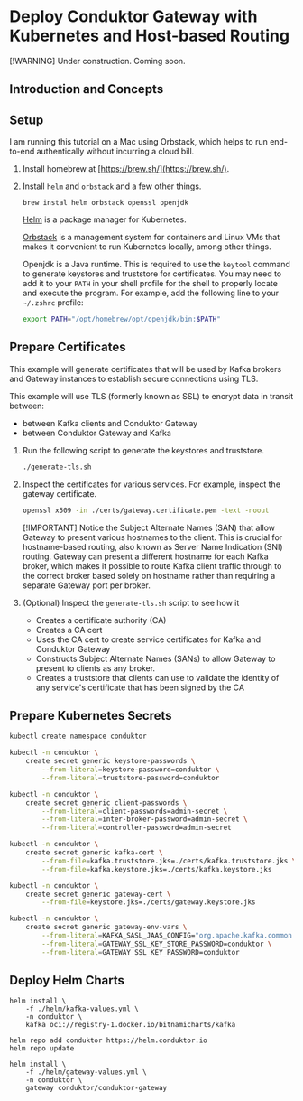 # Deploy Conduktor Gateway with Kubernetes and Host-based Routing

[!WARNING] Under construction. Coming soon.

## Introduction and Concepts

## Setup

I am running this tutorial on a Mac using Orbstack, which helps to run end-to-end authentically without incurring a cloud bill.

1. Install homebrew at [https://brew.sh/](https://brew.sh/).
1. Install `helm` and `orbstack` and a few other things.
    ```
    brew instal helm orbstack openssl openjdk
    ```
    [Helm](https://helm.sh/) is a package manager for Kubernetes.

    [Orbstack](https://orbstack.dev/) is a management system for containers and Linux VMs that makes it convenient to run Kubernetes locally, among other things.

    Openjdk is a Java runtime. This is required to use the `keytool` command to generate keystores and truststore for certificates. You may need to add it to your `PATH` in your shell profile for the shell to properly locate and execute the program. For example, add the following line to your `~/.zshrc` profile:
    ```bash
    export PATH="/opt/homebrew/opt/openjdk/bin:$PATH"
    ```

## Prepare Certificates

This example will generate certificates that will be used by Kafka brokers and Gateway instances to establish secure connections using TLS.

This example will use TLS (formerly known as SSL) to encrypt data in transit between:
- between Kafka clients and Conduktor Gateway
- between Conduktor Gateway and Kafka

1. Run the following script to generate the keystores and truststore.

    ```bash
    ./generate-tls.sh
    ```

1. Inspect the certificates for various services. For example, inspect the gateway certificate.
    ```bash
    openssl x509 -in ./certs/gateway.certificate.pem -text -noout
    ```
    [!IMPORTANT] Notice the Subject Alternate Names (SAN) that allow Gateway to present various hostnames to the client. This is crucial for hostname-based routing, also known as Server Name Indication (SNI) routing. Gateway can present a different hostname for each Kafka broker, which makes it possible to route Kafka client traffic through to the correct broker based solely on hostname rather than requiring a separate Gateway port per broker.


1. (Optional) Inspect the `generate-tls.sh` script to see how it
    - Creates a certificate authority (CA)
    - Creates a CA cert
    - Uses the CA cert to create service certificates for Kafka and Conduktor Gateway
    - Constructs Subject Alternate Names (SANs) to allow Gateway to present to clients as any broker.
    - Creates a truststore that clients can use to validate the identity of any service's certificate that has been signed by the CA



## Prepare Kubernetes Secrets


```bash
kubectl create namespace conduktor

kubectl -n conduktor \
    create secret generic keystore-passwords \
        --from-literal=keystore-password=conduktor \
        --from-literal=truststore-password=conduktor

kubectl -n conduktor \
    create secret generic client-passwords \
        --from-literal=client-passwords=admin-secret \
        --from-literal=inter-broker-password=admin-secret \
        --from-literal=controller-password=admin-secret 

kubectl -n conduktor \
    create secret generic kafka-cert \
        --from-file=kafka.truststore.jks=./certs/kafka.truststore.jks \
        --from-file=kafka.keystore.jks=./certs/kafka.keystore.jks

kubectl -n conduktor \
    create secret generic gateway-cert \
        --from-file=keystore.jks=./certs/gateway.keystore.jks

kubectl -n conduktor \
    create secret generic gateway-env-vars \
        --from-literal=KAFKA_SASL_JAAS_CONFIG="org.apache.kafka.common.security.plain.PlainLoginModule required username=\"admin\" password=\"admin-secret\";" \
        --from-literal=GATEWAY_SSL_KEY_STORE_PASSWORD=conduktor \
        --from-literal=GATEWAY_SSL_KEY_PASSWORD=conduktor
```

## Deploy Helm Charts

```
helm install \
    -f ./helm/kafka-values.yml \
    -n conduktor \
    kafka oci://registry-1.docker.io/bitnamicharts/kafka
```


```
helm repo add conduktor https://helm.conduktor.io
helm repo update
```

```
helm install \
    -f ./helm/gateway-values.yml \
    -n conduktor \
    gateway conduktor/conduktor-gateway
```